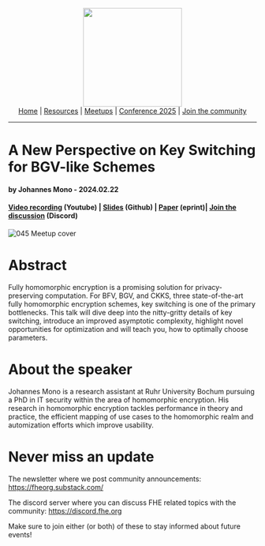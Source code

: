 <!-- Main header navigation -->
<p align="center">
  <img width="200" src="https://user-images.githubusercontent.com/5758427/180978488-db825482-5a58-4c7c-9589-c494a6f0be04.png"><br/>
  <a href="https://fhe-org.github.io">Home</a> | <a href="https://fhe-org.github.io/resources">Resources</a> | <a href="https://fhe-org.github.io/meetups/">Meetups</a> | <a href="https://fhe-org.github.io/conferences/conference-2025/">Conference 2025</a> | <a href="https://fhe-org.github.io/community">Join the community</a>
</p>
<hr/>
<!-- /Main header navigation -->


# A New Perspective on Key Switching for BGV-like Schemes
#### by Johannes Mono - 2024.02.22
#### <a href="https://www.youtube.com/watch?v=RxAcWxxTe5o&list=PLnbmMskCVh1chnSM8Jjy6Nk3IH6fpn7MM&index=1">Video recording</a> (Youtube) | <a href="https://github.com/FHE-org/fhe-org.github.io/files/14388952/20240222_owl.pdf">Slides</a> (Github) | <a href="https://eprint.iacr.org/2023/1642">Paper</a> (eprint)| <a href="https://discord.fhe.org">Join the discussion</a> (Discord)

![045 Meetup cover](https://github.com/FHE-org/fhe-org.github.io/assets/37557436/46b9ca65-8129-442e-afe1-b4d857b0ae9d)


# Abstract

Fully homomorphic encryption is a promising solution for privacy-preserving computation. For BFV, BGV, and CKKS, three state-of-the-art fully homomorphic encryption schemes, key switching is one of the primary bottlenecks. This talk will dive deep into the nitty-gritty details of key switching, introduce an improved asymptotic complexity, highlight novel opportunities for optimization and will teach you, how to optimally choose parameters.


# About the speaker

Johannes Mono is a research assistant at Ruhr University Bochum pursuing a PhD in IT security within the area of homomorphic encryption. His research in homomorphic encryption tackles performance in theory and practice, the efficient mapping of use cases to the homomorphic realm and automization efforts which improve usability.


# Never miss an update

The newsletter where we post community announcements: https://fheorg.substack.com/

The discord server where you can discuss FHE related topics with the community: https://discord.fhe.org

Make sure to join either (or both) of these to stay informed about future events!
